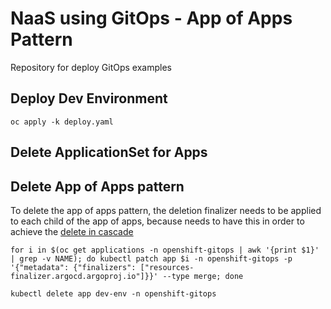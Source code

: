 # NaaS using GitOps - App of Apps Pattern

Repository for deploy GitOps examples

## Deploy Dev Environment

```
oc apply -k deploy.yaml
```

## Delete ApplicationSet for Apps


## Delete App of Apps pattern

To delete the app of apps pattern, the deletion finalizer needs to be applied to each child of the app of apps, because needs to have this in order to achieve the [delete in cascade](https://argoproj.github.io/argo-cd/user-guide/app_deletion/#about-the-deletion-finalizer)

```
for i in $(oc get applications -n openshift-gitops | awk '{print $1}' | grep -v NAME); do kubectl patch app $i -n openshift-gitops -p '{"metadata": {"finalizers": ["resources-finalizer.argocd.argoproj.io"]}}' --type merge; done
```

```
kubectl delete app dev-env -n openshift-gitops
```

